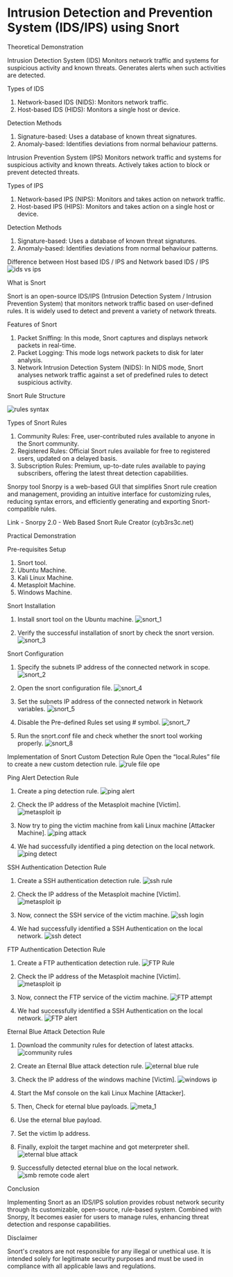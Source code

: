 # Intrusion Detection and Prevention System (IDS/IPS) using Snort

Theoretical Demonstration

Intrusion Detection System (IDS)
Monitors network traffic and systems for suspicious activity and known threats. Generates alerts when such activities are detected.

Types of IDS
1.	Network-based IDS (NIDS): Monitors network traffic.
2.	Host-based IDS (HIDS): Monitors a single host or device.

Detection Methods
1.	Signature-based: Uses a database of known threat signatures.
2.	Anomaly-based: Identifies deviations from normal behaviour patterns.

Intrusion Prevention System (IPS)
Monitors network traffic and systems for suspicious activity and known threats. Actively takes action to block or prevent detected threats.

Types of IPS
1.	Network-based IPS (NIPS): Monitors and takes action on network traffic.
2.	Host-based IPS (HIPS): Monitors and takes action on a single host or device.

Detection Methods
1.	Signature-based: Uses a database of known threat signatures.
2.	Anomaly-based: Identifies deviations from normal behaviour patterns.

Difference between Host based IDS / IPS and Network based IDS / IPS 
![ids vs ips](https://github.com/user-attachments/assets/251798f5-1481-4e97-94ca-b711dc320a76)

What is Snort

Snort is an open-source IDS/IPS (Intrusion Detection System / Intrusion Prevention System) that monitors network traffic based on user-defined rules. It is widely used to detect and prevent a variety of network threats.

Features of Snort
1.	Packet Sniffing: In this mode, Snort captures and displays network packets in real-time.
2.	Packet Logging: This mode logs network packets to disk for later analysis.
3.	Network Intrusion Detection System (NIDS): In NIDS mode, Snort analyses network traffic against a set of predefined rules to detect suspicious activity.

Snort Rule Structure

![rules syntax](https://github.com/user-attachments/assets/b6ed54b4-4191-4539-82bf-49048f2d3358)

Types of Snort Rules
1.	Community Rules: Free, user-contributed rules available to anyone in the Snort community.
2.	Registered Rules: Official Snort rules available for free to registered users, updated on a delayed basis.
3.	Subscription Rules: Premium, up-to-date rules available to paying subscribers, offering the latest threat detection capabilities.

Snorpy tool
Snorpy is a web-based GUI that simplifies Snort rule creation and management, providing an intuitive interface for customizing rules, reducing syntax errors, and efficiently generating and exporting Snort-compatible rules.

Link - Snorpy 2.0 - Web Based Snort Rule Creator (cyb3rs3c.net)

Practical Demonstration

Pre-requisites Setup
1.	Snort tool.
2.	Ubuntu Machine.
3.	Kali Linux Machine.
4.	Metasploit Machine.
5.	Windows Machine.

Snort Installation
1. Install snort tool on the Ubuntu machine.
![snort_1](https://github.com/user-attachments/assets/f0499080-d71a-490c-a40b-e136a355fc87)

2. Verify the successful installation of snort by check the snort version. 
![snort_3](https://github.com/user-attachments/assets/f4b7811f-2490-449f-9bd8-74d952b6b112)

Snort Configuration
1. Specify the subnets IP address of the connected network in scope.
![snort_2](https://github.com/user-attachments/assets/5a994336-27fc-48fd-84f0-6161a3cce08d)

2. Open the snort configuration file.
![snort_4](https://github.com/user-attachments/assets/055083f7-ae0f-4e47-b54e-be8a24c10882)

3. Set the subnets IP address of the connected network in Network variables.
![snort_5](https://github.com/user-attachments/assets/2e54fdca-88e7-4b04-80dc-136915a28f9a)

4. Disable the Pre-defined Rules set using # symbol.
![snort_7](https://github.com/user-attachments/assets/1d6391ac-8728-4e7a-8994-eaf5335fe064)

5. Run the snort.conf file and check whether the snort tool working properly.
![snort_8](https://github.com/user-attachments/assets/9eb55c1f-7c40-4b48-97b7-7951fc9a08d5)

Implementation of Snort Custom Detection Rule
 Open the “local.Rules” file to create a new custom detection rule. 
![rule file ope](https://github.com/user-attachments/assets/911810f0-bd3e-4168-8b19-8dd423a9a1f9)

Ping Alert Detection Rule
1. Create a ping detection rule. 
![ping alert](https://github.com/user-attachments/assets/c9202488-d15c-40d8-a963-18c808642923)

2. Check the IP address of the Metasploit machine [Victim].
![metasploit ip](https://github.com/user-attachments/assets/e48bf011-4d81-4bce-8634-9d0d7420a463)

3. Now try to ping the victim machine from kali Linux machine [Attacker Machine].
![ping attack](https://github.com/user-attachments/assets/e6f7a209-1898-407e-b61e-8e404ecc15bd)

4. We had successfully identified a ping detection on the local network.
![ping detect](https://github.com/user-attachments/assets/acb95bb6-6a50-42df-9ff3-439c424832fe)

SSH Authentication Detection Rule
1. Create a SSH authentication detection rule.
![ssh rule](https://github.com/user-attachments/assets/ccbb155c-4879-44b6-895c-6dd7365ad7d6)

2. Check the IP address of the Metasploit machine [Victim].
![metasploit ip](https://github.com/user-attachments/assets/81876619-110f-4854-97f2-66525a08f15b)

3. Now, connect the SSH service of the victim machine.
![ssh login](https://github.com/user-attachments/assets/818b01d8-786b-4be9-b884-5e13f61a0f9d)

4. We had successfully identified a SSH Authentication on the local network.
![ssh detect](https://github.com/user-attachments/assets/b0e63829-43a5-4f3c-9181-20d4b977d955)

FTP Authentication Detection Rule
1. Create a FTP authentication detection rule.
![FTP Rule](https://github.com/user-attachments/assets/03030d3f-b08b-4d39-b4e5-275f86236392)

2. Check the IP address of the Metasploit machine [Victim].
![metasploit ip](https://github.com/user-attachments/assets/1e1b6e8b-b05d-47d1-849d-2539087b672a)

3. Now, connect the FTP service of the victim machine.
![FTP attempt](https://github.com/user-attachments/assets/33a94fab-81ad-44d9-a65c-69c906125391)

4. We had successfully identified a SSH Authentication on the local network.
![FTP alert](https://github.com/user-attachments/assets/b9175f76-6a4f-4c55-9fa8-32e0e7bf07fd)

Eternal Blue Attack Detection Rule
1. Download the community rules for detection of latest attacks.
![community rules](https://github.com/user-attachments/assets/8bb8eafb-63d6-4970-85da-c0482a591d6c)
 
2. Create an Eternal Blue attack detection rule.
![eternal blue rule](https://github.com/user-attachments/assets/f34f224f-e889-4f08-a9b5-cbc22ecde3c6)

3. Check the IP address of the windows machine [Victim].
![windows ip](https://github.com/user-attachments/assets/21592e1c-9fcd-4396-a45a-e3ec2a448a3f)

4. Start the Msf console on the kali Linux Machine [Attacker].
5. Then, Check for eternal blue payloads.
![meta_1](https://github.com/user-attachments/assets/7c361a4f-0c28-4204-a5b9-65f5caaa6d52)

7. Use the eternal blue payload.
8. Set the victim Ip address.
9. Finally, exploit the target machine and got meterpreter shell.
![eternal blue attack](https://github.com/user-attachments/assets/48ec3c28-152e-4e4d-aedc-4d7267378f18)

11. Successfully detected eternal blue on the local network.
![smb remote code alert](https://github.com/user-attachments/assets/01096abf-28d8-442e-b0f0-54743102a896)

Conclusion

Implementing Snort as an IDS/IPS solution provides robust network security through its customizable, open-source, rule-based system. Combined with Snorpy, It becomes easier for users to manage rules, enhancing threat detection and response capabilities.

Disclaimer

Snort's creators are not responsible for any illegal or unethical use. It is intended solely for legitimate security purposes and must be used in compliance with all applicable laws and regulations.
